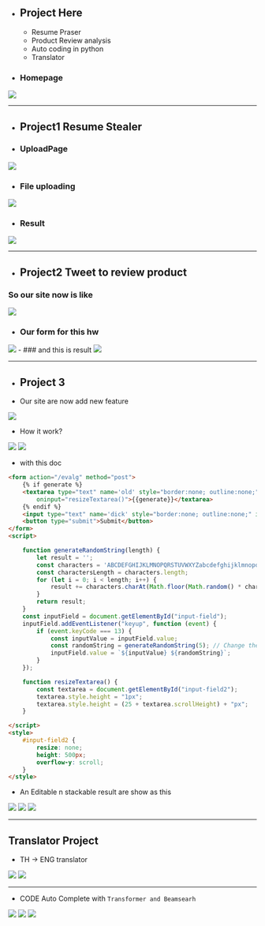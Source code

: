 - ## Project Here

  - Resume Praser
  - Product Review analysis
  - Auto coding in python
  - Translator

- ### Homepage

 <img src = 'how_my_web_perform/homepage.png'>

-------------------------

- ## Project1 Resume Stealer

- ### UploadPage

<img src = 'how_my_web_perform/uploadpage2.png'>

- ### File uploading

<img src = 'how_my_web_perform/uploadafile.png'>

- ### Result

<img src = 'how_my_web_perform/result.png'>

---------------

- ## Project2 Tweet to review product
<!-- - ### I have 2 excute
<img src = 'how_my_web_perform/excute0.png'>

- ### second one
<img src = 'how_my_web_perform/excute1.png'>

- ## Maybe we should sent email to `Elon Musk` to sell `twitter` out or just let it went bankrupt. Since he do something in TWITTER API and that will not be free anymore T-T . -->

<!-- - ## Anyway, we still have our freind REDDIT -->
### So our site now is like

<img src = 'how_my_web_perform/hwtwmp.png'>

- ### Our form for this hw

<img src = 'how_my_web_perform/hw4form.png'>
- ### and this is result

<img src = 'how_my_web_perform/hw4result.png'>

-----------------------

- ## Project 3

- Our site are now add new feature

<img src= 'how_my_web_perform/dick0.png'>

- How it work?

<img src= 'how_my_web_perform/dick1.png'>
<img src= 'how_my_web_perform/dick2.png'>

- with this doc

``` html
<form action="/evalg" method="post">
    {% if generate %}
    <textarea type="text" name='old' style="border:none; outline:none;" id="input-field2"
        oninput="resizeTextarea()">{{generate}}</textarea>
    {% endif %}
    <input type="text" name='dick' style="border:none; outline:none;" id="input-field" />
    <button type="submit">Submit</button>
</form>
<script>

    function generateRandomString(length) {
        let result = '';
        const characters = 'ABCDEFGHIJKLMNOPQRSTUVWXYZabcdefghijklmnopqrstuvwxyz0123456789';
        const charactersLength = characters.length;
        for (let i = 0; i < length; i++) {
            result += characters.charAt(Math.floor(Math.random() * charactersLength));
        }
        return result;
    }
    const inputField = document.getElementById("input-field");
    inputField.addEventListener("keyup", function (event) {
        if (event.keyCode === 13) {
            const inputValue = inputField.value;
            const randomString = generateRandomString(5); // Change the length as per your requirement
            inputField.value = `${inputValue} ${randomString}`;
        }
    });

    function resizeTextarea() {
        const textarea = document.getElementById("input-field2");
        textarea.style.height = "1px";
        textarea.style.height = (25 + textarea.scrollHeight) + "px";
    }

</script>
<style>
    #input-field2 {
        resize: none;
        height: 500px;
        overflow-y: scroll;
    }
</style>
```

- An Editable n stackable result are show as this  

<img src= 'how_my_web_perform/dick3.png'>
<img src= 'how_my_web_perform/dick4.png'>
<img src= 'how_my_web_perform/dick5.png'>

------------------------------

## Translator Project

- TH -> ENG translator

<img src= 'how_my_web_perform/MT1.png'>
<img src= 'how_my_web_perform/MT2.png'>


-------------------------------
- CODE Auto Complete with `Transformer and Beamsearh`
<img src= 'how_my_web_perform/decep0.png'>
<img src= 'how_my_web_perform/decep1.png'>
<img src= 'how_my_web_perform/decep2.png'>